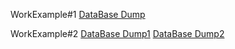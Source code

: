 WorkExample#1
  [DataBase Dump](https://drive.google.com/file/d/1hETSZZ3jejX5snf_52SzC6H-9C2hfV4F/view?usp=sharing)
  
WorkExample#2
  [DataBase Dump1](https://drive.google.com/file/d/1qUI30AnVVB0byXb0nvNQXafYUBgmVykJ/view?usp=sharing)
  [DataBase Dump2](https://drive.google.com/file/d/1dquvoKc55w2uxZNOHYQIEUTz8tGWSsWc/view?usp=sharing)
